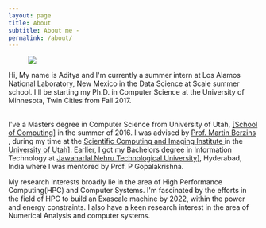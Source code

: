 ```yaml
---
layout: page
title: About
subtitle: About me -
permalink: /about/
---
```


<div class="pretty-links">
</div>
<p>
<figure class="site-profile">
    <img src="{{ site.baseurl }}/assets/img/profile.jpg">
</figure>

Hi, My name is Aditya and I'm currently a summer intern at Los Alamos National Laboratory, New Mexico in the Data Science at Scale summer school. 
I'll be starting my Ph.D. in Computer Science at the University of Minnesota, Twin Cities from Fall 2017.

<br />
I've a Masters degree in Computer Science from University of Utah, <a href ="www.cs.utah.edu">[School of Computing]</a> in the summer 
of 2016. I was advised by <a href = "http://sci.utah.edu/people/mb.html">Prof. Martin Berzins</a> , during my time at the 
<a href = "sci.utah.edu">Scientific Computing and Imaging Institute </a> in the <a href="utah.edu">University of Utah]</a>. 
Earlier, I got my Bachelors degree in Information Technology at <a href = "http://jntuh.ac.in/">Jawaharlal Nehru Technological University]</a>, Hyderabad, India where I was mentored by Prof. P Gopalakrishna.
</p>

<p>
My research interests broadly lie in the area of High Performance Computing(HPC) and Computer Systems. I'm fascinated by the efforts in the field of HPC to build an Exascale machine by 2022, within the power and energy constraints. I also have a keen research interest in the area of Numerical Analysis and computer systems.
</p>
